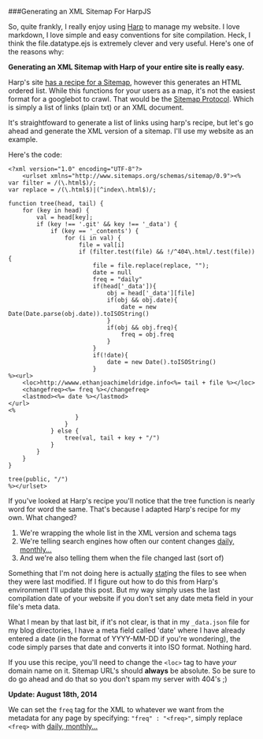 ###Generating an XML Sitemap For HarpJS

So, quite frankly, I really enjoy using [Harp] to manage my website. I love 
markdown, I love simple and easy conventions for site compilation. Heck, I
think the file.datatype.ejs is extremely clever and very useful. Here's one
of the reasons why:

**Generating an XML Sitemap with Harp of your entire site is really easy.**

Harp's site [has a recipe for a Sitemap], however this generates an HTML ordered
list. While this functions for your users as a map, it's not the easiest format
for a googlebot to crawl. That would be the [Sitemap Protocol]. Which is simply
a list of links (plain txt) or an XML document. 

It's straightfoward to generate a list of links using harp's recipe, but let's
go ahead and generate the XML version of a sitemap. I'll use my website as an
example.

Here's the code:

	<?xml version="1.0" encoding="UTF-8"?>
		<urlset xmlns="http://www.sitemaps.org/schemas/sitemap/0.9"><%
	var filter = /(\.html$)/; 
	var replace = /(\.html$)|(^index\.html$)/; 

	function tree(head, tail) {
	  	for (key in head) { 
	    	val = head[key]; 
	    	if (key !== '.git' && key !== '_data') { 
		      	if (key == '_contents') { 
			        for (i in val) { 
			          	file = val[i]
			          	if (filter.test(file) && !/^404\.html/.test(file)) { 
			            	file = file.replace(replace, ""); 
			            	date = null
			            	freq = "daily"
			            	if(head['_data']){
			                   	obj = head['_data'][file]
			                   	if(obj && obj.date){
			                   		date = new Date(Date.parse(obj.date)).toISOString()
			                   	}
			                   	if(obj && obj.freq){
			                   		freq = obj.freq
			                   	}
			                }
			                if(!date){
			                	date = new Date().toISOString()
			                }
	%><url>
		<loc>http://wwww.ethanjoachimeldridge.info<%= tail + file %></loc>
		<changefreq><%= freq %></changefreq>
		<lastmod><%= date %></lastmod>
	</url>
	<%
			           }
			        }
		      	} else { 
		        	tree(val, tail + key + "/")
				}
	    	}
		}
	}

	tree(public, "/") 
	%></urlset> 

If you've looked at Harp's recipe you'll notice that the tree function is nearly
word for word the same. That's because I adapted Harp's recipe for my own. What
changed? 

1. We're wrapping the whole list in the XML version and schema tags
2. We're telling search engines how often our content changes [daily, monthly...]
3. And we're also telling them when the file changed last (sort of)

Something that I'm not doing here is actually [stat]ing the files to see when they
were last modified. If I figure out how to do this from Harp's environment I'll update
this post. But my way simply uses the last compilation date of your website if you
don't set any date meta field in your file's meta data.

What I mean by that last bit, if it's not clear, is that in my `_data.json` file
for my blog directories, I have a meta field called 'date' where I have already 
entered a date (in the format of YYYY-MM-DD if you're wondering), the code simply
parses that date and converts it into ISO format. Nothing hard.

If you use this recipe, you'll need to change the `<loc>` tag to have _your_ domain
name on it. Sitemap URL's should **always** be absolute. So be sure to do go ahead
and do that so you don't spam my server with 404's ;)	

**Update: August 18th, 2014**

We can set the `freq` tag for the XML to whatever we want from the metadata for
any page by specifying: `"freq" : "<freq>"`, simply replace `<freq>` with [daily, monthly...]

[Harp]:http://harpjs.com
[has a recipe for a Sitemap]:/http://harpjs.com/recipes/blog-sitemap
[Sitemap Protocol]:http://www.sitemaps.org/protocol.html
[daily, monthly...]:http://www.sitemaps.org/protocol.html#changefreqdef
[stat]:http://linux.die.net/man/1/stat